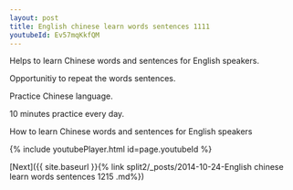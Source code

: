 ```yaml
---
layout: post
title: English chinese learn words sentences 1111 
youtubeId: Ev57mqKkfQM
---
```

 
 
Helps to learn Chinese words and sentences for English speakers.

Opportunitiy to repeat the words sentences. 

Practice Chinese language. 
 
10 minutes practice every day. 
 
How to learn Chinese words and sentences for English speakers 
 
{% include youtubePlayer.html id=page.youtubeId %}
 
 
[Next]({{ site.baseurl }}{% link  split2/_posts/2014-10-24-English chinese learn words sentences 1215 .md%})
 
